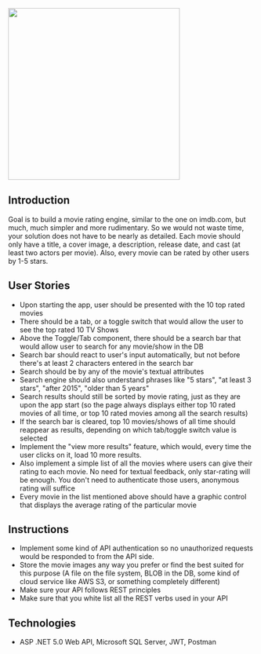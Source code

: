 <img height="350" src="https://i.ibb.co/WDrLyCs/Logo-vertical.png">

## Introduction

Goal is to build a movie rating engine, similar to the one on imdb.com, but much, much 
simpler and more rudimentary. So we would not waste time, your solution does not have 
to be nearly as detailed. Each movie should only have a title, a cover image, a 
description, release date, and cast (at least two actors per movie). Also, every movie can 
be rated by other users by 1-5 stars.

## User Stories

- Upon starting the app, user should be presented with the 10 top rated movies
- There should be a tab, or a toggle switch that would allow the user to see the top rated 10 
TV Shows
- Above the Toggle/Tab component, there should be a search bar that would allow user to 
search for any movie/show in the DB
- Search bar should react to user's input automatically, but not before there's at least 2 
characters entered in the search bar
- Search should be by any of the movie's textual attributes
- Search engine should also understand phrases like "5 stars", "at least 3 stars", "after 2015", 
"older than 5 years"
- Search results should still be sorted by movie rating, just as they are upon the app start (so 
the page always displays either top 10 rated movies of all time, or top 10 rated movies among 
all the search results)
- If the search bar is cleared, top 10 movies/shows of all time should reappear as results, 
depending on which tab/toggle switch value is selected
- Implement the "view more results" feature, which would, every time the user clicks on it, 
load 10 more results.
- Also implement a simple list of all the movies where users can give their rating to each 
movie. No need for textual feedback, only star-rating will be enough. You don't need to 
authenticate those users, anonymous rating will suffice
- Every movie in the list mentioned above should have a graphic control that displays the 
average rating of the particular movie

## Instructions

- Implement some kind of API authentication so no unauthorized requests would be 
responded to from the API side.
- Store the movie images any way you prefer or find the best suited for this purpose (A file on 
the file system, BLOB in the DB, some kind of cloud service like AWS S3, or something 
completely different)
- Make sure your API follows REST principles
- Make sure that you white list all the REST verbs used in your API

## Technologies

- ASP .NET 5.0 Web API, Microsoft SQL Server, JWT, Postman
